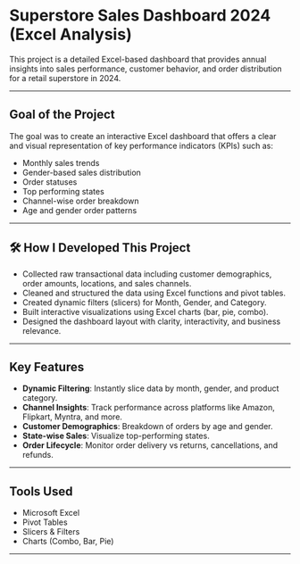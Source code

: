 #  Superstore Sales Dashboard 2024 (Excel Analysis)

This project is a detailed Excel-based dashboard that provides annual insights into sales performance, customer behavior, and order distribution for a retail superstore in 2024.

---

##  Goal of the Project

The goal was to create an interactive Excel dashboard that offers a clear and visual representation of key performance indicators (KPIs) such as:
- Monthly sales trends
- Gender-based sales distribution
- Order statuses
- Top performing states
- Channel-wise order breakdown
- Age and gender order patterns

---

## 🛠 How I Developed This Project

- Collected raw transactional data including customer demographics, order amounts, locations, and sales channels.
- Cleaned and structured the data using Excel functions and pivot tables.
- Created dynamic filters (slicers) for Month, Gender, and Category.
- Built interactive visualizations using Excel charts (bar, pie, combo).
- Designed the dashboard layout with clarity, interactivity, and business relevance.

---

##  Key Features

- **Dynamic Filtering**: Instantly slice data by month, gender, and product category.
- **Channel Insights**: Track performance across platforms like Amazon, Flipkart, Myntra, and more.
- **Customer Demographics**: Breakdown of orders by age and gender.
- **State-wise Sales**: Visualize top-performing states.
- **Order Lifecycle**: Monitor order delivery vs returns, cancellations, and refunds.

---



##  Tools Used

- Microsoft Excel
- Pivot Tables
- Slicers & Filters
- Charts (Combo, Bar, Pie)

---



